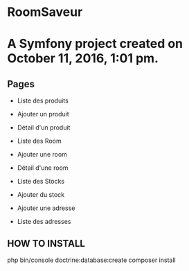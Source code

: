 RoomSaveur
==========

A Symfony project created on October 11, 2016, 1:01 pm.
=======

## Pages
- Liste des produits
- Ajouter un produit
- Détail d'un produit

- Liste des Room
- Ajouter une room
- Détail d'une room
   
- Liste des Stocks
- Ajouter du stock

- Ajouter une adresse
- Liste des adresses


## HOW TO INSTALL


php bin/console doctrine:database:create
composer install
